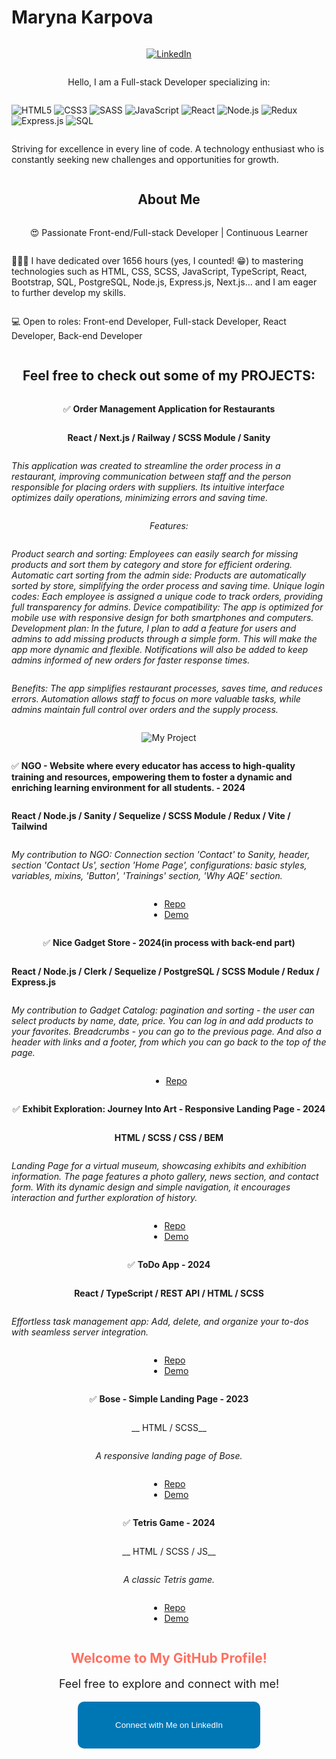 # Maryna Karpova
<div style="display: flex; flex-direction: column; align-items: center;">

[![LinkedIn](https://img.shields.io/badge/-LinkedIn-blue?style=flat-square&logo=linkedin&logoColor=white&link=https://www.linkedin.com/in/maryna-karpova/)](https://www.linkedin.com/in/maryna-karpova/)

Hello, I am a Full-stack Developer specializing in:

![HTML5](https://img.icons8.com/color/48/000000/html-5.png)
![CSS3](https://img.icons8.com/color/48/000000/css3.png)
![SASS](https://img.icons8.com/color/48/000000/sass.png)
![JavaScript](https://img.icons8.com/color/48/000000/javascript.png)
![React](https://img.icons8.com/plasticine/48/000000/react.png)
![Node.js](https://img.icons8.com/color/48/000000/nodejs.png)
![Redux](https://img.icons8.com/color/48/000000/redux.png)
![Express.js](https://img.icons8.com/?size=48&id=WNoJgbzDr3i2&format=png&color=000000)
![SQL](https://img.icons8.com/?size=48&id=59952&format=png&color=000000)

Striving for excellence in every line of code. A technology enthusiast who is constantly seeking new challenges and opportunities for growth.

## About Me
😍 Passionate Front-end/Full-stack Developer | Continuous Learner

👨🏻‍💻 I have dedicated over 1656 hours (yes, I counted! 😁) to mastering technologies such as HTML, CSS, SCSS, JavaScript, TypeScript, React, Bootstrap, SQL, PostgreSQL, Node.js, Express.js, Next.js... and I am eager to further develop my skills.

💻 Open to roles: Front-end Developer, Full-stack Developer, React Developer, Back-end Developer

## Feel free to check out some of my PROJECTS:

✅ **Order Management Application for Restaurants**

__React / Next.js / Railway / SCSS Module / Sanity__

*This application was created to streamline the order process in a restaurant, improving communication between staff and the person responsible for placing orders with suppliers. Its intuitive interface optimizes daily* *operations, minimizing errors and saving time.*

*Features:*

*Product search and sorting: Employees can easily search for missing products and sort them by category and store for efficient ordering.*
*Automatic cart sorting from the admin side: Products are automatically sorted by store, simplifying the order process and saving time.*
*Unique login codes: Each employee is assigned a unique code to track orders, providing full transparency for admins.*
*Device compatibility: The app is optimized for mobile use with responsive design for both smartphones and computers.*
*Development plan: In the future, I plan to add a feature for users and admins to add missing products through a simple form. This will make the app more dynamic and flexible. Notifications will also be added to keep* *admins informed of new orders for faster response times.*

*Benefits: The app simplifies restaurant processes, saves time, and reduces errors. Automation allows staff to focus on more valuable tasks, while admins maintain full control over orders and the supply process.*

![My Project](https://drive.google.com/file/d/1bnx6ykp2oNUh_aW6HWL2jHZPu0tdatg0/view?usp=sharing)




✅ **NGO  - Website where every educator has access to high-quality training and resources, empowering them to foster a dynamic and enriching learning environment for all students. - 2024**

__React / Node.js / Sanity / Sequelize / SCSS Module / Redux / Vite / Tailwind__

*My contribution to NGO: Connection section 'Contact' to Sanity, header, section 'Contact Us', section 'Home Page', configurations: basic styles, variables, mixins, 'Button', 'Trainings' section, 'Why AQE' section.*

- [Repo](https://github.com/NGO-AQE/NGO-AQE-Project)
- [Demo](https://ngo-aqe-project-git-main-ngo-aqes-projects.vercel.app/en#form)

✅ **Nice Gadget Store - 2024(in process with back-end part)**

__React / Node.js / Clerk / Sequelize / PostgreSQL / SCSS Module / Redux / Express.js__

*My contribution to Gadget Catalog: pagination and sorting - the user can select products by name, date, price. You can log in and add products to your favorites. Breadcrumbs - you can go to the previous page. And also a header with links and a footer, from which you can go back to the top of the page.*

- [Repo](https://github.com/marinatea/nice_gadget_store)

✅ **Exhibit Exploration: Journey Into Art - Responsive Landing Page - 2024**

__HTML / SCSS / CSS / BEM__

*Landing Page for a virtual museum, showcasing exhibits and exhibition information.
The page features a photo gallery, news section, and contact form.
With its dynamic design and simple navigation, it encourages interaction and further exploration of history.*

- [Repo](https://github.com/marinatea/themet/tree/develop)
- [Demo](https://marinatea.github.io/themet/)

✅ **ToDo App - 2024**

__React / TypeScript / REST API / HTML / SCSS__

*Effortless task management app: Add, delete, and organize your to-dos with seamless server integration.*

- [Repo](https://github.com/marinatea/react_todo-app-with-api/tree/develop)
- [Demo](https://marinatea.github.io/react_todo-app-with-api/)

✅ **Bose - Simple Landing Page - 2023**

__ HTML / SCSS__

*A responsive landing page of Bose.*

- [Repo](https://github.com/marinatea/bose_simple_landing)
- [Demo](https://marinatea.github.io/bose_simple_landing/)

✅ **Tetris Game - 2024**

__ HTML / SCSS / JS__

*A classic Tetris game.*

- [Repo](https://github.com/marinatea/Tetris_js)
- [Demo](https://marinatea.github.io/Tetris_js/)


<!-- Add interactive elements below -->
<div style="text-align: center;">
  <h2 style="color: #ff6f61;">Welcome to My GitHub Profile!</h2>
  <p style="font-size: 18px;">Feel free to explore and connect with me!</p>
  <a href="https://www.linkedin.com/in/maryna-karpova/" style="text-decoration: none;"><button style="background-color: #0077B5; color: white; padding: 30px 60px; border: none; border-radius: 10px; cursor: pointer;">Connect with Me on LinkedIn</button></a>
</div>

</div>
